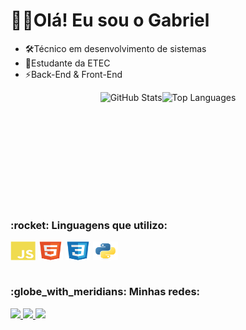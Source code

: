 # 👨‍💻Olá! Eu sou o Gabriel

- 🛠Técnico em desenvolvimento de sistemas
- 🏫Estudante da ETEC
- ⚡Back-End & Front-End

<div style="display: flex; justify-content: center; gap: 70;">
  <img src="https://github-readme-stats.vercel.app/api?username=gabrielZS1&show_icons=true&theme=transparent" alt="GitHub Stats" height="180">
  <img src="https://github-readme-stats.vercel.app/api/top-langs/?username=Gabriel-UX27&layout=compact&theme=transparent" alt="Top Languages" height="180">
</div>

<!-- Linguagens -->
<h3>:rocket: Linguagens que utilizo:</h3>
<div style="display: inline_block">
  <img align="center" alt="Biel-Js" height="30" width="40" src="https://raw.githubusercontent.com/devicons/devicon/master/icons/javascript/javascript-plain.svg">
  <img align="center" alt="Biel-HTML" height="30" width="40" src="https://raw.githubusercontent.com/devicons/devicon/master/icons/html5/html5-original.svg">
  <img align="center" alt="Biel-CSS" height="30" width="40" src="https://raw.githubusercontent.com/devicons/devicon/master/icons/css3/css3-original.svg">
  <img align="center" alt="Biel-Python" height="30" width="40" src="https://raw.githubusercontent.com/devicons/devicon/master/icons/python/python-original.svg">
</div>

<br>
<!-- Redes sociais -->
<h3>:globe_with_meridians: Minhas redes:</h3>
<div>
  <a href="https://www.instagram.com/biel.az_?igsh=MtaQWh0bDVejZJzg" target="_blank">
    <img src="https://img.shields.io/badge/-Instagram-%23E4405F?style=for-the-badge&logo=instagram&logoColor=white">
  </a>
  
  <a href="mailto:gabrielev2701@gmail.com" target="_blank">
    <img src="https://img.shields.io/badge/-Gmail-%23333?style=for-the-badge&logo=gmail&logoColor=white">
  </a>
  
  <a href="https://www.linkedin.com/in/gabriel-azevedo-b3a811378" target="_blank">
    <img src="https://img.shields.io/badge/-LinkedIn-%230077B5?style=for-the-badge&logo=linkedin&logoColor=white">
  </a>
</div>
